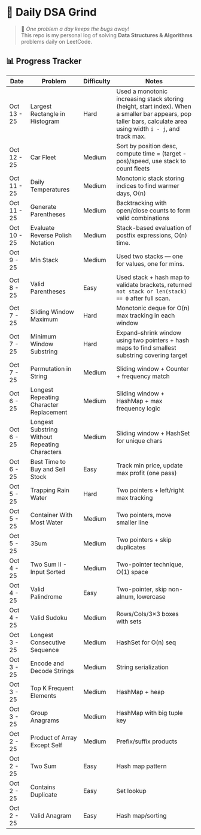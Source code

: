 # 🚀 Daily DSA Grind

> 🌱 _One problem a day keeps the bugs away!_  
> This repo is my personal log of solving **Data Structures & Algorithms** problems daily on LeetCode.

## 📊 Progress Tracker

| Date        | Problem                                        | Difficulty | Notes                                                                                                                                                            |
| ----------- | ---------------------------------------------- | ---------- | ---------------------------------------------------------------------------------------------------------------------------------------------------------------- |
| Oct 13 - 25 | Largest Rectangle in Histogram                 | Hard       | Used a monotonic increasing stack storing (height, start index). When a smaller bar appears, pop taller bars, calculate area using width `i - j`, and track max. |
| Oct 12 - 25 | Car Fleet                                      | Medium     | Sort by position desc, compute time = (target - pos)/speed, use stack to count fleets                                                                            |
| Oct 11 - 25 | Daily Temperatures                             | Medium     | Monotonic stack storing indices to find warmer days, O(n)                                                                                                        |
| Oct 11 - 25 | Generate Parentheses                           | Medium     | Backtracking with open/close counts to form valid combinations                                                                                                   |
| Oct 10 - 25 | Evaluate Reverse Polish Notation               | Medium     | Stack-based evaluation of postfix expressions, O(n) time.                                                                                                        |
| Oct 9 - 25  | Min Stack                                      | Medium     | Used two stacks — one for values, one for mins.                                                                                                                  |
| Oct 8 - 25  | Valid Parentheses                              | Easy       | Used stack + hash map to validate brackets, returned `not stack or len(stack) == 0` after full scan.                                                             |
| Oct 7 - 25  | Sliding Window Maximum                         | Hard       | Monotonic deque for O(n) max tracking in each window                                                                                                             |
| Oct 7 - 25  | Minimum Window Substring                       | Hard       | Expand–shrink window using two pointers + hash maps to find smallest substring covering target                                                                   |
| Oct 7 - 25  | Permutation in String                          | Medium     | Sliding window + Counter + frequency match                                                                                                                       |
| Oct 6 - 25  | Longest Repeating Character Replacement        | Medium     | Sliding window + HashMap + max frequency logic                                                                                                                   |
| Oct 6 - 25  | Longest Substring Without Repeating Characters | Medium     | Sliding window + HashSet for unique chars                                                                                                                        |
| Oct 6 - 25  | Best Time to Buy and Sell Stock                | Easy       | Track min price, update max profit (one pass)                                                                                                                    |
| Oct 5 - 25  | Trapping Rain Water                            | Hard       | Two pointers + left/right max tracking                                                                                                                           |
| Oct 5 - 25  | Container With Most Water                      | Medium     | Two pointers, move smaller line                                                                                                                                  |
| Oct 5 - 25  | 3Sum                                           | Medium     | Two pointers + skip duplicates                                                                                                                                   |
| Oct 4 - 25  | Two Sum II - Input Sorted                      | Medium     | Two-pointer technique, O(1) space                                                                                                                                |
| Oct 4 - 25  | Valid Palindrome                               | Easy       | Two-pointer, skip non-alnum, lowercase                                                                                                                           |
| Oct 4 - 25  | Valid Sudoku                                   | Medium     | Rows/Cols/3×3 boxes with sets                                                                                                                                    |
| Oct 3 - 25  | Longest Consecutive Sequence                   | Medium     | HashSet for O(n) seq                                                                                                                                             |
| Oct 3 - 25  | Encode and Decode Strings                      | Medium     | String serialization                                                                                                                                             |
| Oct 3 - 25  | Top K Frequent Elements                        | Medium     | HashMap + heap                                                                                                                                                   |
| Oct 3 - 25  | Group Anagrams                                 | Medium     | HashMap with big tuple key                                                                                                                                       |
| Oct 2 - 25  | Product of Array Except Self                   | Medium     | Prefix/suffix products                                                                                                                                           |
| Oct 2 - 25  | Two Sum                                        | Easy       | Hash map pattern                                                                                                                                                 |
| Oct 2 - 25  | Contains Duplicate                             | Easy       | Set lookup                                                                                                                                                       |
| Oct 2 - 25  | Valid Anagram                                  | Easy       | Hash map/sorting                                                                                                                                                 |
